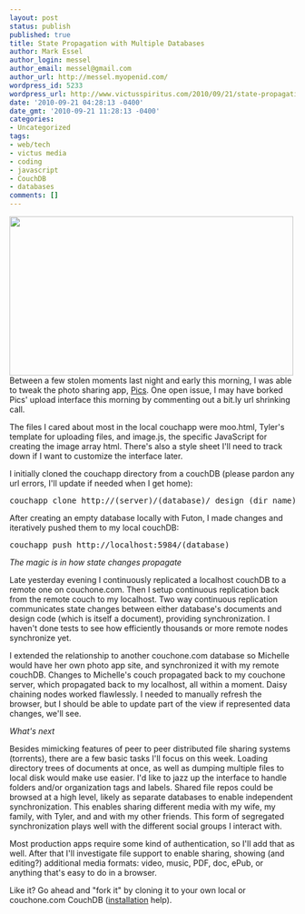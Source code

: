 ```yaml
---
layout: post
status: publish
published: true
title: State Propagation with Multiple Databases
author: Mark Essel
author_login: messel
author_email: messel@gmail.com
author_url: http://messel.myopenid.com/
wordpress_id: 5233
wordpress_url: http://www.victusspiritus.com/2010/09/21/state-propagation-with-multiple-databases/
date: '2010-09-21 04:28:13 -0400'
date_gmt: '2010-09-21 11:28:13 -0400'
categories:
- Uncategorized
tags:
- web/tech
- victus media
- coding
- javascript
- CouchDB
- databases
comments: []
---
```

<p><a href="http://victusfate.couchone.com/pic/_design/pic/_list/images/main"><img class="aligncenter size-full wp-image-5236" title="Pics" src="http://www.victusspiritus.com/wp-content/uploads/2010/09/Pics.png" alt="" width="500" height="280" /></a>Between a few stolen moments last night and early this morning, I was able to tweak the photo sharing app, <a href="http://victusfate.couchone.com/pic/_design/pic/_list/images/main">Pics</a>. One open issue, I may have borked Pics' upload interface this morning by commenting out a bit.ly url shrinking call.</p>
<p>The files I cared about most in the local couchapp were moo.html, Tyler's template for uploading files, and image.js, the specific JavaScript for creating the image array html. There's also a style sheet I'll need to track down if I want to customize the interface later.</p>
<p>I initially cloned the couchapp directory from a couchDB (please pardon any url errors, I'll update if needed when I get home):</p>
<pre>couchapp clone http://(server)/(database)/_design (dir name)</pre>
<p>After creating an empty database locally with Futon, I made changes and iteratively pushed them to my local couchDB:</p>
<pre>couchapp push http://localhost:5984/(database)</pre>
<p><em>The magic is in how state changes propagate</em></p>
<p>Late yesterday evening I continuously replicated a localhost couchDB to a remote one on couchone.com. Then I setup continuous replication back from the remote couch to my localhost. Two way continuous replication communicates state changes between either database's documents and design code (which is itself a document), providing synchronization. I haven't done tests to see how efficiently thousands or more remote nodes synchronize yet.</p>
<p>I extended the relationship to another couchone.com database so Michelle would have her own photo app site, and synchronized it with my remote couchDB. Changes to Michelle's couch propagated back to my couchone server, which propagated back to my localhost, all within a moment. Daisy chaining nodes worked flawlessly. I needed to manually refresh the browser, but I should be able to update part of the view if represented data changes, we'll see.</p>
<p><em>What's next</em></p>
<p>Besides mimicking features of peer to peer distributed file sharing systems (torrents), there are a few basic tasks I'll focus on this week. Loading directory trees of documents at once, as well as dumping multiple files to local disk would make use easier. I'd like to jazz up the interface to handle folders and/or organization tags and labels. Shared file repos could be browsed at a high level, likely as separate databases to enable independent synchronization. This enables sharing different media with my wife, my family, with Tyler, and and with my other friends. This form of segregated synchronization plays well with the different social groups I interact with.</p>
<p>Most production apps require some kind of authentication, so I'll add that as well. After that I'll investigate file support to enable sharing, showing (and editing?) additional media formats: video, music, PDF, doc, ePub, or anything that's easy to do in a browser.</p>
<p>Like it? Go ahead and "fork it" by cloning it to your own local or couchone.com CouchDB (<a href="http://www.victusspiritus.com/2010/09/04/first-impressions-of-sitting-a-web-app-on-couchdb/">installation</a> help).</p>
